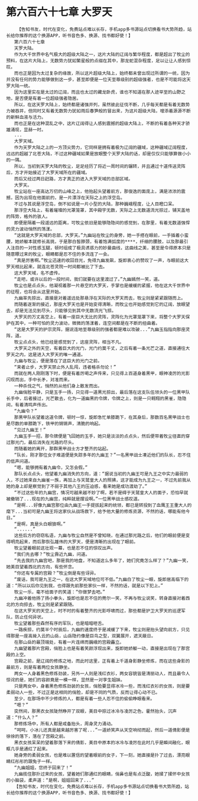 # 第六百六十七章 大罗天
        【告知书友，时代在变化，免费站点难以长存，手机app多书源站点切换看书大势所趋，站长给你推荐的这个换源APP，听书音色多、换源、找书都好使！】
       第六百六十七章
       天罗大陆。
       作为大千世界中名气极大的超级大陆之一，这片大陆的辽阔与繁华程度，都是超出了牧尘的预料，在这片大陆上，无数势力犹如繁星般的点缀在其中，那龙蛇混杂程度，足以让让人感到惊叹。
       而也正是因为太过复杂的缘故，所以这片超级大陆上，始终都未曾出现过所谓的一统，因为并没有任何的势力能够做到这一步，甚至即便是一位天至尊级别的超级强者，也是不可能将这天罗大陆一统。
       因为这里实在是太过的辽阔，而且也太过的藏龙卧虎，谁也不知道在那人迹罕至的山野之地，是否便是有着一位超级强者隐居。
       所以，在这天罗大陆上，始终都是诸强并列，虽然彼此征伐不断，几乎每天都是有着无数势力被吞并，但同时又有着无数势力犹如雨后春笋般的冒出来，为这片超级大陆，增添着源源不断的新鲜血液与活力。
       而也正是在这种混乱之中，这片辽阔得让人感到震撼的超级大陆上，不断的有着各种天才骄雄涌现，显赫一时。
       ...
       大罗天域。
       作为天罗大陆之上的一方顶尖势力，它同样是拥有着极为辽阔的疆域，这种疆域辽阔程度，远远的超越了北苍大陆，不过这种疆域如果是放眼整个天罗大陆的话，却是仅仅只能够算做小小的一隅。
       所以，当初到天罗大陆的牧尘，足足经历了将近一周时间的辗转，并且通过十道传送灵阵后，方才开始接近了大罗天域所在的疆域。
       而后又经过两日赶路，方才真正的进入大罗天域的总部区域。
       大罗天。
       牧尘站在一座高达万仞的山峰之上，他抬起头望着前方，那俊逸的面庞上，满是浓浓的震撼，因为出现在他面前的，是一片漂浮在天际之上的浮空岛。
       不过与其说是浮空岛，倒不如说是一片小型的大陆，那种巍峨程度，让人目瞪口呆。
       那浮空大陆上，有着璀璨的光罩笼罩，其中殿宇无数，天际之上无数道流光掠过，铺天盖地的阵势，格外的骇人。
       即便是隔着一段遥远的距离，可牧尘依旧是能够隐隐间的感觉到，在那里，有着无数道强悍的灵力波动悄然的荡漾。
       “这就是大罗天域的总部，大罗天。”九幽站在牧尘的身旁，她一手搭在眼前，一手插着小蛮腰，她娇躯本就修长高挑，于是那白皙脖颈，有着饱满弧度的****，纤细的腰肢，以及那最引人注目的一对性感玉腿，顿时组成了极具诱惑力的妙曼曲线，这曲线之美，甚至是令得原本只是随意瞟过来的牧尘，眼睛都是忍不住的多流连了一会。
       “真是厉害啊。”牧尘迅速的收回目光，免得九幽发飙，旋即衷心的赞叹了一声，与眼前这大罗天相比起来，就连北苍灵院一时间都被比了下去。
       这大罗天域，名不虚传。
       “走吧，或许以后的一段时间，我们就要在这里渡过了。”九幽嫣然一笑，道。
       牧尘也是点点头，他凝视着那一片悬空的大罗天，手掌也是缓缓的紧握，他在这大千世界中的征程，也将会从这里开始。
       九幽率先掠出，直接是对着遥远处那悬浮在天际的大罗天而去，牧尘则是紧紧跟随而上。
       而随着逐渐的接近，那座大罗天也是开始变得清晰，而牧尘也开始感觉到它的辽阔，放眼望去，却是无法见到尽头，只能够见到其中无数流光飞掠。
       大罗天的万丈高空上，有着一座巨大无比的灵阵，灵阵化为光罩笼罩下来，将整个大罗天保护在其中，一种可怕的灵力波动，微微的荡漾着，连空间都是在不断的扭曲着。
       “这是大罗天的护宗灵阵，据说连地至尊级别的强者都是难以攻破...”九幽玉指指向那座灵阵，道。
       牧尘点点头，他已经是感觉到了，这座灵阵，相当不凡。
       大罗天之外的天空，有着巨大的光门，光门约莫千丈，之后有着一条光芒之道，直接通往大罗天之内，这是进入大罗天的唯一通道。
       九幽与牧尘，便是落在了这巨大的光门之前。
       “来者止步，大罗天禁止外人乱闯，违者格杀勿论！”
       而就在两人刚刚落下时，便是有着厉喝之声传来，只见得上百道身着黑甲，眼神凌厉的光影闪现而出，手中长矛，对准而来。
       一种杀伐之气，悄然的从他们身上散发而出。
       九幽俏脸平静，只是玉手一扬，只见得一道黑光掠出，最后落在这支队伍领头的一位黑甲队长手中，后者接过，光芒散去，化为一道幽黑的令牌，令牌之上，则是一只翱翔的黑雀，隐隐间，有着清鸣声传出。
       “九幽令？”
       那黑甲队长望着这道令牌，顿时一惊，旋即急忙单膝跪下，在其身后，那数百名黑甲战士也是尽数的单膝跪下，铁甲的锵锵声，清脆的响起。
       “见过九幽王！”
       九幽玉手一招，那令牌便是飞回她的玉手，她只是淡淡的点点头，然后便带着牧尘径直的穿过那光门，最后消失在光路的尽头。
       而随着她的离开，那群黑甲战士方才整齐的站起。
       “队长，刚才那位女子难道便是失踪多年的九幽王？”一名黑甲战士凑近他们的队长，忍不住的低声问道。
       “嗯，能够拥有着九幽令，又怎会假。”
       那队长点点头，他望着九幽消失的方向，道：“据说当初的九幽王可是九王之中实力最弱的人，不过她来自九幽雀一族，再加上与天鹫皇大人的照拂，这才能成为九王之一，不过先前我从她的身上却是察觉到了不弱于其他八王的压迫感，看来她是成功渡劫了。”
       “不过这些年的九幽宫，情况可越来越不妙了啊，若不是碍于天鹫皇大人的面子，恐怕早就被撤销了...现在的九幽宫，纯粹就是摆设啊。”一位黑甲战士感叹道。
       “是啊...好像九幽宫那位由九幽王一手提拔起来的统领，都已是转投到了血鹰王王重大人的麾下...当初可是九幽王将这家伙从战场救下，给予他大量的修炼资源，不然的话，哪能有他今日。”
       “是啊，真是头白眼狼啊。”
       “......”
       这些后方的窃窃私语，九幽与牧尘自然是不曾知晓，在通过那光路之后，他们的眼前便是变得明亮起来，而后那恢弘雄伟的大罗天，便是清晰的出现在了眼前。
       牧尘望着眼前这壮观一幕，也是忍不住的惊叹出声。
       “我们先去哪？”牧尘靠近九幽，问道。
       “先去我的九幽宫吧，那是我的地盘，不知道这么多年了，她们究竟怎么样了？”九幽一笑，她美目望着西北的方向，有些怀念。
       “你还有专属的宫殿？”牧尘倒是有些讶异。
       “废话，我可是九王之一，在这大罗天域地位可不低。”九幽白了牧尘一眼，旋即居高临下的道：“所以以后你见到我，也得跟先前那些家伙一样，不然的话，就是以下犯上。”
       牧尘一乐，毫不给面子的笑道：“你做梦去吧。”
       九幽冲着他扬了扬小拳头，旋即也是忍不住的莞尔一笑，不再与牧尘说笑，转身直接对着西北的方向掠去，牧尘则是紧紧跟随。
       在这大罗天的天空上，时不时的有着整齐的光影呼啸而过，那些都是护卫大罗天的巡逻军队，防止任何异状。
       牧尘望着那些森然有序的军队，也是暗暗咂舌。
       一路疾掠，约莫半个时辰后，九幽的速度终于是减缓了下来，牧尘则是抬头望向前方，只见得那是一座高耸入云的山岳，山岳隐约像是巨鸟之型，双翼展开，遮天蔽日。
       在那山岳的最顶端处，有着一片连绵而巍峨的宫殿矗立。
       九幽望着那片宫殿，俏脸上也是有着笑颜浮现出来，旋即她娇躯一动，直接是出现在了那宫殿的上空。
       宫殿之前，是辽阔的修炼之地，而此时这里，正有着上千道身影静坐修炼，而在这些身影的最前方，则是有着两位女孩静坐。
       两女一人身着黑色修炼劲装，另外一人则是浅红衣衫，两女容貌皆是清丽动人，而且最令人惊诧的是，她们的容颜竟是一模一样，显然是一对孪生姐妹。
       只是两女中，身着黑色修炼劲装的女孩，俏脸要显得冰冷一些，而浅红衣衫的女孩，则是要柔弱动人一些，不过正是这相同的俏脸，却是不同的气质，反而让得心动不已。
       至少，在那场中不少修炼的人，都是有着一些人忍不住的偷偷睁眼看来。
       “嗯？”
       突然间，那黑衣女孩陡然睁开了双眼，美目中掠过冰冷与凌厉之色，霍然抬头，沉声道：“什么人？”
       那修炼场中，所有人都是戒备抬头，周身灵力涌动。
       “呵呵，小冰儿还真是越来越厉害了呢...”一道娇笑声从天空响彻而起，然后一道倩影便是徐徐的落下，落在了宫殿之前。
       黑衣女孩呆呆的望着那落下来的倩影，美目中原本的冰冷与凌厉在此时几乎是瞬间融化，眼眶几乎是通红了起来。
       她身旁的柔弱女孩，也是难以置信的望着眼前的女子，下一刻，她直接是扑了过去，漂亮眼睛红彤彤的跟兔子一样。
       “九幽姐姐，您终于回来了！”
       九幽揽住那扑过来的女孩，望着她们那通红的眼睛，俏鼻也是有点泛酸，她揉了揉怀中女孩的小脑袋，柔声道：“是啊，姐姐回来了...”
       【告知书友，时代在变化，免费站点难以长存，手机app多书源站点切换看书大势所趋，站长给你推荐的这个换源APP，听书音色多、换源、找书都好使！】